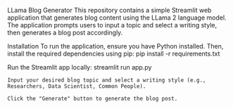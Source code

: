 LLama Blog Generator
  This repository contains a simple Streamlit web application that generates blog content using the LLama 2 language model. The application prompts users to input a topic and select a writing style, then generates a blog post accordingly.

Installation
  To run the application, ensure you have Python installed. Then, install the required dependencies using pip:
    pip install -r requirements.txt

Run the Streamlit app locally:
    streamlit run app.py


    Input your desired blog topic and select a writing style (e.g., Researchers, Data Scientist, Common People).
    
    Click the "Generate" button to generate the blog post.

